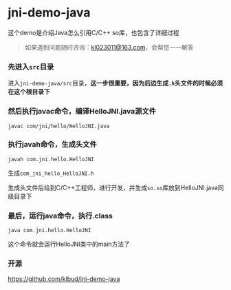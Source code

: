 # jni-demo-java
这个demo是介绍Java怎么引用C/C++ so库，也包含了详细过程

> 如果遇到问题随时咨询：kl023011@163.com，会帮您一一解答

### 先进入`src`目录
进入`jni-demo-java/src`目录，**这一步很重要，因为后边生成`.h`头文件的时候必须在这个根目录下**

### 然后执行javac命令，编译HelloJNI.java源文件
```
javac com/jni/hello/HelloJNI.java
```

### 执行javah命令，生成头文件
```
javah com.jni.hello.HelloJNI
```
生成`com_jni_hello_HelloJNI.h`

生成头文件后给到C/C++工程师，进行开发，并生成`so.so`库放到HelloJNI.java同级目录下

### 最后，运行java命令，执行.class
```
java com.jni.hello.HelloJNI
```
这个命令就会运行HelloJNI类中的main方法了

### 开源
https://github.com/klbud/jni-demo-java



